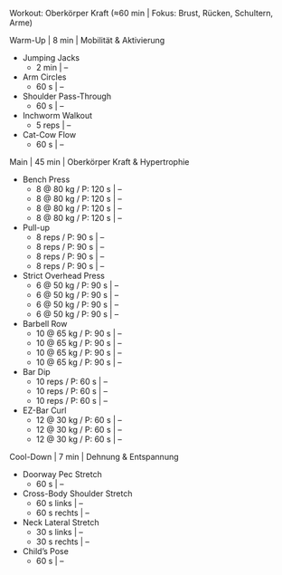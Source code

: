 Workout: Oberkörper Kraft (≈60 min | Fokus: Brust, Rücken, Schultern, Arme)

Warm-Up | 8 min | Mobilität & Aktivierung
- Jumping Jacks
    - 2 min | –
- Arm Circles
    - 60 s | –
- Shoulder Pass-Through
    - 60 s | –
- Inchworm Walkout
    - 5 reps | –
- Cat-Cow Flow
    - 60 s | –

Main | 45 min | Oberkörper Kraft & Hypertrophie
- Bench Press
    - 8 @ 80 kg / P: 120 s | –
    - 8 @ 80 kg / P: 120 s | –
    - 8 @ 80 kg / P: 120 s | –
    - 8 @ 80 kg / P: 120 s | –
- Pull-up
    - 8 reps / P: 90 s | –
    - 8 reps / P: 90 s | –
    - 8 reps / P: 90 s | –
    - 8 reps / P: 90 s | –
- Strict Overhead Press
    - 6 @ 50 kg / P: 90 s | –
    - 6 @ 50 kg / P: 90 s | –
    - 6 @ 50 kg / P: 90 s | –
    - 6 @ 50 kg / P: 90 s | –
- Barbell Row
    - 10 @ 65 kg / P: 90 s | –
    - 10 @ 65 kg / P: 90 s | –
    - 10 @ 65 kg / P: 90 s | –
    - 10 @ 65 kg / P: 90 s | –
- Bar Dip
    - 10 reps / P: 60 s | –
    - 10 reps / P: 60 s | –
    - 10 reps / P: 60 s | –
- EZ-Bar Curl
    - 12 @ 30 kg / P: 60 s | –
    - 12 @ 30 kg / P: 60 s | –
    - 12 @ 30 kg / P: 60 s | –

Cool-Down | 7 min | Dehnung & Entspannung
- Doorway Pec Stretch
    - 60 s | –
- Cross-Body Shoulder Stretch
    - 60 s links | –
    - 60 s rechts | –
- Neck Lateral Stretch
    - 30 s links | –
    - 30 s rechts | –
- Child’s Pose
    - 60 s | –
